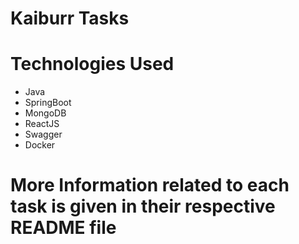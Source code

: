 # Kaiburr Tasks

# Technologies Used
 - Java
 - SpringBoot
 - MongoDB
 - ReactJS 
 - Swagger
 - Docker
 
# More Information related to each task is given in their respective README file
